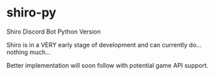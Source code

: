 # shiro-py
Shiro Discord Bot Python Version

Shiro is in a VERY early stage of development and can currently do... nothing much...

Better implementation will soon follow with potential game API support.
